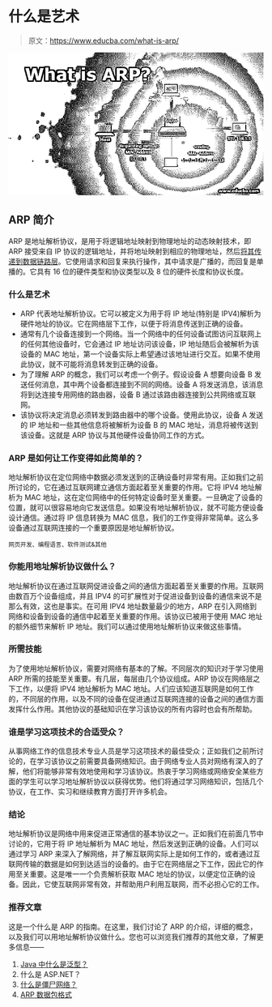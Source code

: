 # 什么是艺术

> 原文：<https://www.educba.com/what-is-arp/>

![what is ARP](img/f3748a6abc8149dd0ab44a806ac80f89.png)



## ARP 简介

ARP 是地址解析协议，是用于将逻辑地址映射到物理地址的动态映射技术，即 ARP 接受来自 IP 协议的逻辑地址，并将地址映射到相应的物理地址，然后[将其传递到数据链路层](https://www.educba.com/data-link-layer/)。它使用请求和回复来执行操作，其中请求是广播的，而回复是单播的。它具有 16 位的硬件类型和协议类型以及 8 位的硬件长度和协议长度。

### 什么是艺术

*   ARP 代表地址解析协议。它可以被定义为用于将 IP 地址(特别是 IPV4)解析为硬件地址的协议。它在网络层下工作，以便于将消息传送到正确的设备。
*   通常有几个设备连接到一个网络。当一个网络中的任何设备试图访问互联网上的任何其他设备时，它会通过 IP 地址访问该设备，IP 地址随后会被解析为该设备的 MAC 地址，第一个设备实际上希望通过该地址进行交互。如果不使用此协议，就不可能将消息转发到正确的设备。
*   为了理解 ARP 的概念，我们可以考虑一个例子。假设设备 A 想要向设备 B 发送任何消息，其中两个设备都连接到不同的网络。设备 A 将发送消息，该消息将到达连接专用网络的路由器，设备 B 通过该路由器连接到公共网络或互联网。
*   该协议将决定消息必须转发到路由器中的哪个设备。使用此协议，设备 A 发送的 IP 地址和一些其他信息将被解析为设备 B 的 MAC 地址，消息将被传送到该设备。这就是 ARP 协议与其他硬件设备协同工作的方式。

### ARP 是如何让工作变得如此简单的？

地址解析协议在定位网络中数据必须发送到的正确设备时非常有用。正如我们之前所讨论的，它在通过互联网建立通信方面起着至关重要的作用。它将 IPV4 地址解析为 MAC 地址，这在定位网络中的任何特定设备时至关重要。一旦确定了设备的位置，就可以很容易地向它发送信息。如果没有地址解析协议，就不可能方便设备设计通信。通过将 IP 信息转换为 MAC 信息，我们的工作变得非常简单。这么多设备通过互联网连接的一个重要原因是地址解析协议。

<small>网页开发、编程语言、软件测试&其他</small>

### 你能用地址解析协议做什么？

地址解析协议在通过互联网促进设备之间的通信方面起着至关重要的作用。互联网由数百万个设备组成，并且 IPV4 的可扩展性对于促进设备到设备的通信来说不是那么有效，这也是事实。在可用 IPV4 地址数量最少的地方，ARP 在引入网络到网络和设备到设备的通信中起着至关重要的作用。该协议已被用于使用 MAC 地址的额外细节来解析 IP 地址。我们可以通过使用地址解析协议来做这些事情。

### 所需技能

为了使用地址解析协议，需要对网络有基本的了解。不同层次的知识对于学习使用 ARP 所需的技能至关重要。有几层，每层由几个协议组成。ARP 协议在网络层之下工作，以便将 IPV4 地址解析为 MAC 地址。人们应该知道互联网是如何工作的，不同层的作用，以及不同的设备在促进通过互联网连接的设备之间的通信方面发挥什么作用。其他协议的基础知识在学习该协议的所有内容时也会有所帮助。

### 谁是学习这项技术的合适受众？

从事网络工作的信息技术专业人员是学习这项技术的最佳受众；正如我们之前所讨论的，在学习该协议之前需要具备网络知识。由于网络专业人员对网络有深入的了解，他们将能够非常有效地使用和学习该协议。热衷于学习网络或网络安全某些方面的学生可以学习地址解析协议以获得优势。他们将通过学习网络知识，包括几个协议，在工作、实习和继续教育方面打开许多机会。

### 结论

地址解析协议是网络中用来促进正常通信的基本协议之一。正如我们在前面几节中讨论的，它用于将 IP 地址解析为 MAC 地址，然后发送到正确的设备。人们可以通过学习 ARP 来深入了解网络，并了解互联网实际上是如何工作的，或者通过互联网传输的数据是如何到达适当的设备的。由于它在网络层之下工作，因此它的作用至关重要。这是唯一一个负责解析获取 MAC 地址的协议，以便定位正确的设备。因此，它使互联网非常有效，并帮助用户利用互联网，而不必担心它的工作。

### 推荐文章

这是一个什么是 ARP 的指南。在这里，我们讨论了 ARP 的介绍，详细的概念，以及我们可以用地址解析协议做什么。您也可以浏览我们推荐的其他文章，了解更多信息——

1.  [Java 中什么是泛型？](https://www.educba.com/what-is-generics-in-java/)
2.  什么是 ASP.NET？
3.  [什么是僵尸网络？](https://www.educba.com/what-is-botnet/)
4.  [ARP 数据包格式](https://www.educba.com/arp-packet-format/)





